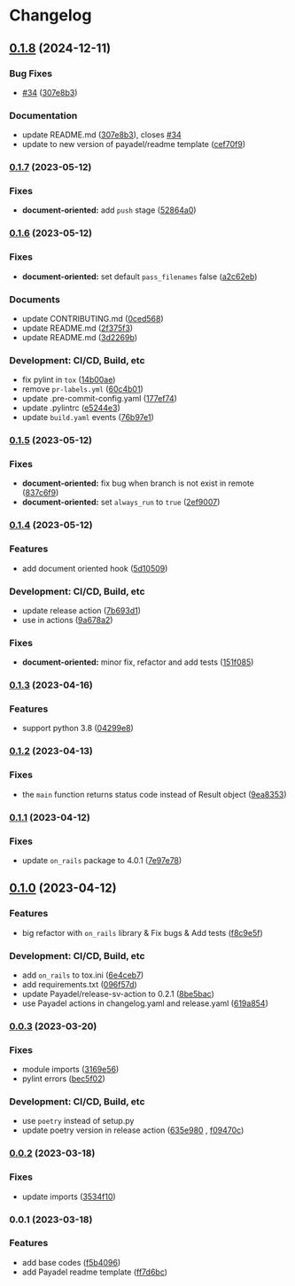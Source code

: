# Changelog

## [0.1.8](https://github.com/Payadel/pre-commit-hooks/compare/v0.1.7...v0.1.8) (2024-12-11)


### Bug Fixes

* [#34](https://github.com/Payadel/pre-commit-hooks/issues/34) ([307e8b3](https://github.com/Payadel/pre-commit-hooks/commit/307e8b387fab7e4d86013e9520f38170ebfeb131))


### Documentation

* update README.md ([307e8b3](https://github.com/Payadel/pre-commit-hooks/commit/307e8b387fab7e4d86013e9520f38170ebfeb131)), closes [#34](https://github.com/Payadel/pre-commit-hooks/issues/34)
* update to new version of payadel/readme template ([cef70f9](https://github.com/Payadel/pre-commit-hooks/commit/cef70f97fc6573a1e9bbbf3460212c4ea3ee1aec))

### [0.1.7](https://github.com/Payadel/pre-commit-hooks/compare/v0.1.6...v0.1.7) (2023-05-12)


### Fixes

* **document-oriented:** add `push` stage ([52864a0](https://github.com/Payadel/pre-commit-hooks/commit/52864a012bc38e8a5c45ef188dab4dd2f5d5bd1b))

### [0.1.6](https://github.com/Payadel/pre-commit-hooks/compare/v0.1.5...v0.1.6) (2023-05-12)


### Fixes

* **document-oriented:** set default `pass_filenames` false ([a2c62eb](https://github.com/Payadel/pre-commit-hooks/commit/a2c62eb0a91c6bb9349bf6ebb8f7932bb32e9d3b))


### Documents

* update CONTRIBUTING.md ([0ced568](https://github.com/Payadel/pre-commit-hooks/commit/0ced56828e2e0ff4db00a1dd42c8f9acbc8c56a4))
* update README.md ([2f375f3](https://github.com/Payadel/pre-commit-hooks/commit/2f375f323b1717056dbc5b520b453af08255e466))
* update README.md ([3d2269b](https://github.com/Payadel/pre-commit-hooks/commit/3d2269bb0295f8eed6cd7fb1be553c63158d29b3))


### Development: CI/CD, Build, etc

* fix pylint in `tox` ([14b00ae](https://github.com/Payadel/pre-commit-hooks/commit/14b00aec73fe2359daedf1000a88e97f32cc3ca0))
* remove `pr-labels.yml` ([60c4b01](https://github.com/Payadel/pre-commit-hooks/commit/60c4b014f08e760426bf2b778c058e9e92ca98d6))
* update .pre-commit-config.yaml ([177ef74](https://github.com/Payadel/pre-commit-hooks/commit/177ef74b232abe3dd43e7f697000039961c934a8))
* update .pylintrc ([e5244e3](https://github.com/Payadel/pre-commit-hooks/commit/e5244e30d8690daaaf0bb65590c420210088a4cf))
* update `build.yaml` events ([76b97e1](https://github.com/Payadel/pre-commit-hooks/commit/76b97e115350f13531340bc2477078201ac99b4b))

### [0.1.5](https://github.com/Payadel/pre-commit-hooks/compare/v0.1.4...v0.1.5) (2023-05-12)


### Fixes

* **document-oriented:** fix bug when branch is not exist in remote ([837c6f9](https://github.com/Payadel/pre-commit-hooks/commit/837c6f92f91f55a99e74158ee2de9d3906db727f))
* **document-oriented:** set `always_run` to `true` ([2ef9007](https://github.com/Payadel/pre-commit-hooks/commit/2ef9007daf7cedbd51ab0eb78287bc3e11e9aefd))

### [0.1.4](https://github.com/Payadel/pre-commit-hooks/compare/v0.1.3...v0.1.4) (2023-05-12)


### Features

* add document oriented hook ([5d10509](https://github.com/Payadel/pre-commit-hooks/commit/5d105096e0898c05aa3bb0859df6bf5b1c7fa599))


### Development: CI/CD, Build, etc

* update release action ([7b693d1](https://github.com/Payadel/pre-commit-hooks/commit/7b693d1ceefb1751e74b3a9b490166f042d7178c))
* use  in actions ([9a678a2](https://github.com/Payadel/pre-commit-hooks/commit/9a678a28f71995d0ef9a011bf6dfe5f0a10db178))


### Fixes

* **document-oriented:** minor fix, refactor and add tests ([151f085](https://github.com/Payadel/pre-commit-hooks/commit/151f085fe6930a2947f6ae59cfbb73465596d4fa))

### [0.1.3](https://github.com/Payadel/pre-commit-hooks/compare/v0.1.2...v0.1.3) (2023-04-16)


### Features

* support python 3.8 ([04299e8](https://github.com/Payadel/pre-commit-hooks/commit/04299e8d09426ea93e50eba2a8d2551e8e8d7bf5))

### [0.1.2](https://github.com/Payadel/pre-commit-hooks/compare/v0.1.1...v0.1.2) (2023-04-13)


### Fixes

* the `main` function returns status code instead of Result object ([9ea8353](https://github.com/Payadel/pre-commit-hooks/commit/9ea8353797ce85ab74f58d42096754785f43f34e))

### [0.1.1](https://github.com/Payadel/pre-commit-hooks/compare/v0.1.0...v0.1.1) (2023-04-12)


### Fixes

* update `on_rails` package to 4.0.1 ([7e97e78](https://github.com/Payadel/pre-commit-hooks/commit/7e97e7822e7c2c83c97e2d903955d46c7a807010))

## [0.1.0](https://github.com/Payadel/pre-commit-hooks/compare/v0.0.3...v0.1.0) (2023-04-12)

### Features

* big refactor with `on_rails` library & Fix bugs & Add
  tests ([f8c9e5f](https://github.com/Payadel/pre-commit-hooks/commit/f8c9e5f6096d14e6d6ba56caf1b95e0c92c51ffb))

### Development: CI/CD, Build, etc

* add `on_rails` to
  tox.ini ([6e4ceb7](https://github.com/Payadel/pre-commit-hooks/commit/6e4ceb78e805a8521a2677549a7d642fa4aac53a))
* add
  requirements.txt ([096f57d](https://github.com/Payadel/pre-commit-hooks/commit/096f57d8745c3ca95bdd79179635d0fe1ad6ae2d))
* update Payadel/release-sv-action to
  0.2.1 ([8be5bac](https://github.com/Payadel/pre-commit-hooks/commit/8be5bacda0018cdf7df8508b03a9c1a01184821f))
* use Payadel actions in changelog.yaml and
  release.yaml ([619a854](https://github.com/Payadel/pre-commit-hooks/commit/619a854e4a0fc6bd16803018f26d9dcc6c78429f))

### [0.0.3](https://github.com/Payadel/pre-commit-hooks/compare/v0.0.2...v0.0.3) (2023-03-20)

### Fixes

* module
  imports ([3169e56](https://github.com/Payadel/pre-commit-hooks/commit/3169e56e6d0ed6dd8376aba26e756db1d6b87fd0))
* pylint errors ([bec5f02](https://github.com/Payadel/pre-commit-hooks/commit/bec5f02cedb568583adfbae2fcb53b54db387d71))

### Development: CI/CD, Build, etc

* use `poetry` instead of setup.py
* update poetry version in release
  action ([635e980](https://github.com/Payadel/pre-commit-hooks/commit/635e9803877af6ca58f434041e15a827776361f0)
  , [f09470c](https://github.com/Payadel/pre-commit-hooks/commit/f09470c1ad0189b54fce3f0cee68a82b66d82433))

### [0.0.2](https://github.com/Payadel/pre-commit-hooks/compare/v0.0.1...v0.0.2) (2023-03-18)

### Fixes

* update
  imports ([3534f10](https://github.com/Payadel/pre-commit-hooks/commit/3534f1045749f5c21be062c2d79a5066b25d7de1))

### 0.0.1 (2023-03-18)

### Features

* add base
  codes ([f5b4096](https://github.com/Payadel/pre-commit-hooks/commit/f5b4096382cb80093dbbf3a72105cd56d4f3fdd9))
* add Payadel readme
  template ([ff7d6bc](https://github.com/Payadel/pre-commit-hooks/commit/ff7d6bce57da026fdaba634169da3000193a08e1))
